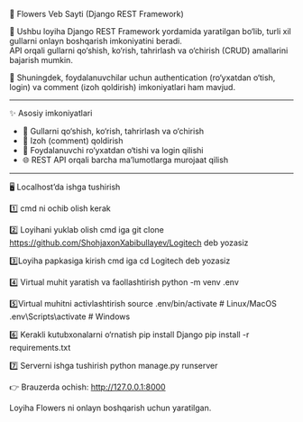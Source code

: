 🌸 Flowers Veb Sayti (Django REST Framework)

📌 Ushbu loyiha Django REST Framework yordamida yaratilgan bo‘lib, turli xil gullarni onlayn boshqarish imkoniyatini beradi.  
API orqali gullarni qo‘shish, ko‘rish, tahrirlash va o‘chirish (CRUD) amallarini bajarish mumkin.  

🔑 Shuningdek, foydalanuvchilar uchun authentication (ro‘yxatdan o‘tish, login) va comment (izoh qoldirish) imkoniyatlari ham mavjud.  

---

 ✨ Asosiy imkoniyatlari
- 🌷 Gullarni qo‘shish, ko‘rish, tahrirlash va o‘chirish  
- 💬 Izoh (comment) qoldirish  
- 🔐 Foydalanuvchi ro‘yxatdan o‘tishi va login qilishi  
- 🌐 REST API orqali barcha ma’lumotlarga murojaat qilish  

---

🖥️ Localhost’da ishga tushirish

1️⃣ cmd ni ochib olish kerak

2️⃣ Loyihani yuklab olish cmd iga git clone https://github.com/ShohjaxonXabibullayev/Logitech deb yozasiz

3️⃣Loyiha papkasiga kirish cmd iga cd Logitech deb yozasiz

4️⃣ Virtual muhit yaratish va faollashtirish python -m venv .env

5️⃣Virtual muhitni activlashtirish source .env/bin/activate # Linux/MacOS .env\Scripts\activate # Windows

6️⃣ Kerakli kutubxonalarni o‘rnatish pip install Django pip install -r requirements.txt

7️⃣ Serverni ishga tushirish python manage.py runserver

👉 Brauzerda ochish: http://127.0.0.1:8000

Loyiha Flowers ni onlayn boshqarish uchun yaratilgan.
